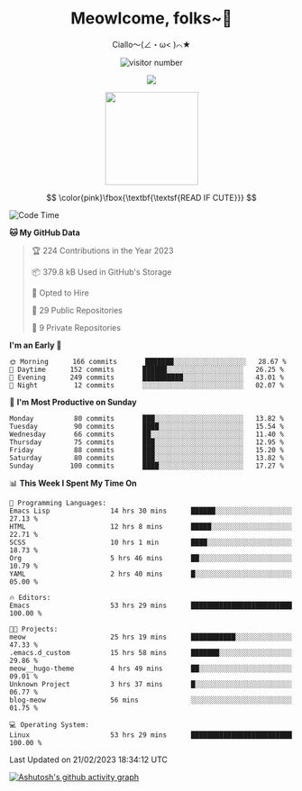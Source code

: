<div align="center">
  <h1>Meowlcome, folks~👋</h1>
  <p>Ciallo～(∠・ω< )⌒★</p>
</div>

<p align="center">
  <img src="https://count.getloli.com/get/@Ziqi-Yang?theme=rule34" alt="visitor number" />
</p>

<p align="center">
  <img src="https://skillicons.dev/icons?i=rust,c,py,flutter,go,java,js,bash,linux,emacs" />
</p>
<p align="center">
  <img height="165" src="https://github-readme-stats.vercel.app/api?username=Ziqi-Yang&show_icons=true&include_all_commits=true&hide_border=true" />
</p>

$$
\color{pink}\fbox{\textbf{\textsf{READ IF CUTE}}}
$$

<!--START_SECTION:waka-->
![Code Time](http://img.shields.io/badge/Code%20Time-612%20hrs%2026%20mins-blue)

**🐱 My GitHub Data** 

> 🏆 224 Contributions in the Year 2023
 > 
> 📦 379.8 kB Used in GitHub's Storage 
 > 
> 💼 Opted to Hire
 > 
> 📜 29 Public Repositories 
 > 
> 🔑 9 Private Repositories  
 > 
**I'm an Early 🐤** 

```text
🌞 Morning      166 commits       ███████░░░░░░░░░░░░░░░░░░   28.67 % 
🌆 Daytime      152 commits       ██████░░░░░░░░░░░░░░░░░░░   26.25 % 
🌃 Evening      249 commits       ██████████░░░░░░░░░░░░░░░   43.01 % 
🌙 Night         12 commits       ░░░░░░░░░░░░░░░░░░░░░░░░░   02.07 % 

```
📅 **I'm Most Productive on Sunday** 

```text
Monday          80 commits       ███░░░░░░░░░░░░░░░░░░░░░░   13.82 % 
Tuesday         90 commits       ████░░░░░░░░░░░░░░░░░░░░░   15.54 % 
Wednesday       66 commits       ██░░░░░░░░░░░░░░░░░░░░░░░   11.40 % 
Thursday        75 commits       ███░░░░░░░░░░░░░░░░░░░░░░   12.95 % 
Friday          88 commits       ███░░░░░░░░░░░░░░░░░░░░░░   15.20 % 
Saturday        80 commits       ███░░░░░░░░░░░░░░░░░░░░░░   13.82 % 
Sunday         100 commits       ████░░░░░░░░░░░░░░░░░░░░░   17.27 % 

```


📊 **This Week I Spent My Time On** 

```text
💬 Programming Languages: 
Emacs Lisp               14 hrs 30 mins      ██████░░░░░░░░░░░░░░░░░░░   27.13 % 
HTML                     12 hrs 8 mins       █████░░░░░░░░░░░░░░░░░░░░   22.71 % 
SCSS                     10 hrs 1 min        ████░░░░░░░░░░░░░░░░░░░░░   18.73 % 
Org                      5 hrs 46 mins       ██░░░░░░░░░░░░░░░░░░░░░░░   10.79 % 
YAML                     2 hrs 40 mins       █░░░░░░░░░░░░░░░░░░░░░░░░   05.00 % 

🔥 Editors: 
Emacs                    53 hrs 29 mins      █████████████████████████   100.00 % 

🐱‍💻 Projects: 
meow                     25 hrs 19 mins      ███████████░░░░░░░░░░░░░░   47.33 % 
.emacs.d_custom          15 hrs 58 mins      ███████░░░░░░░░░░░░░░░░░░   29.86 % 
meow__hugo-theme         4 hrs 49 mins       ██░░░░░░░░░░░░░░░░░░░░░░░   09.01 % 
Unknown Project          3 hrs 37 mins       █░░░░░░░░░░░░░░░░░░░░░░░░   06.77 % 
blog-meow                56 mins             ░░░░░░░░░░░░░░░░░░░░░░░░░   01.75 % 

💻 Operating System: 
Linux                    53 hrs 29 mins      █████████████████████████   100.00 % 

```


 Last Updated on 21/02/2023 18:34:12 UTC
<!--END_SECTION:waka-->


[![Ashutosh's github activity graph](https://github-readme-activity-graph.cyclic.app/graph?username=Ziqi-Yang&theme=github)](https://github.com/ashutosh00710/github-readme-activity-graph)
